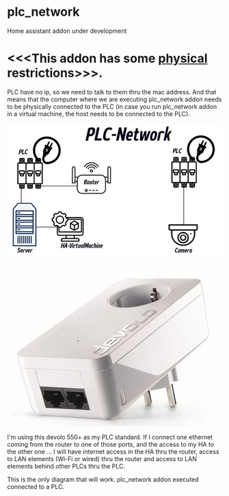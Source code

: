# plc_network

Home assistant addon under development

# **<<<This addon has some <ins>physical</ins> restrictions>>>**. 

PLC have no ip, so we need to talk to them thru the mac address. And that means that the computer where we are executing plc_network addon needs to be physically connected to the PLC (in case you run plc_network addon in a virtual machine, the host needs to be connected to the PLC).

<p align="center">
  <img src="https://github.com/urri34/MyPLCNetwork/blob/main/Diagram.jpg" />
</p>

<p align="center">
  <img src="https://github.com/urri34/MyPLCNetwork/blob/main/Devolo.jpg" />
</p>

I'm using this devolo 550+ as my PLC standard. If I connect one ethernet coming from the router to one of those ports, and the access to my HA to the other one ... I will have internet access in the HA thru the router, access to LAN elements (Wi-Fi or wired) thru the router and access to LAN elements behind other PLCs thru the PLC.

This is the only diagram that will work. plc_network addon executed connected to a PLC.
